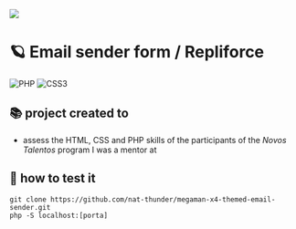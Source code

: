 <a href="https://github.com/nat-thunder/megaman-x4-themed-email-sender/blob/main/README-ptbr.md"><img src="https://img.shields.io/badge/%20🇧🇷%20LER%20EM%20PT&#8208;BR-yellow.svg?style=for-the-badge"></a>

# 🪐 Email sender form / Repliforce
![PHP](https://img.shields.io/badge/php-%23777BB4.svg?style=for-the-badge&logo=php&logoColor=white)
![CSS3](https://img.shields.io/badge/css3-%231572B6.svg?style=for-the-badge&logo=css3&logoColor=white)


## 📚 project created to
  - assess the HTML, CSS and PHP skills of the participants of the *Novos Talentos* program I was a mentor at

## 📑 how to test it
  ```
  git clone https://github.com/nat-thunder/megaman-x4-themed-email-sender.git
  php -S localhost:[porta]
  ```
